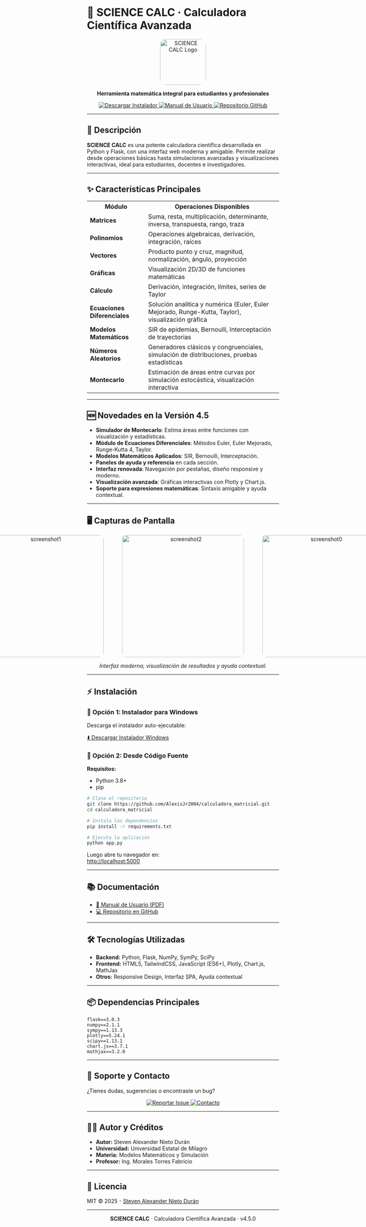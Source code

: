 # 🚀 SCIENCE CALC · Calculadora Científica Avanzada

<p align="center">
  <img src="https://cdn3d.iconscout.com/3d/premium/thumb/calculadora-4168193-3457124.png?f=webp" width="120" alt="SCIENCE CALC Logo" style="border-radius: 15px;">
</p>
<p align="center">
  <b>Herramienta matemática integral para estudiantes y profesionales</b>
</p>

<p align="center">
  <a href="https://drive.google.com/drive/folders/19wBxe_--0iD4wVQFVGS0qkgQbykX_vxg?usp=sharing" target="_blank">
    <img src="https://img.shields.io/badge/⬇️_Descargar_Windows-0078D6?style=for-the-badge&logo=windows&logoColor=white" alt="Descargar Instalador">
  </a>
  <a href="https://drive.google.com/file/d/13tIIIua3vpUJEQYyQjrXCW48Gb55ljN/view?usp=sharing" target="_blank">
    <img src="https://img.shields.io/badge/📘_Manual_de_Usuario-FF6D01?style=for-the-badge&logo=bookstack&logoColor=white" alt="Manual de Usuario">
  </a>
  <a href="https://github.com/AlexisJr2004/calculadora_matricial" target="_blank">
    <img src="https://img.shields.io/badge/💻_Repositorio_GitHub-181717?style=for-the-badge&logo=github&logoColor=white" alt="Repositorio GitHub">
  </a>
</p>

---

## 📖 Descripción

**SCIENCE CALC** es una potente calculadora científica desarrollada en Python y Flask, con una interfaz web moderna y amigable. Permite realizar desde operaciones básicas hasta simulaciones avanzadas y visualizaciones interactivas, ideal para estudiantes, docentes e investigadores.

---

## ✨ Características Principales

<table>
  <tr>
    <th>Módulo</th>
    <th>Operaciones Disponibles</th>
  </tr>
  <tr>
    <td><b>Matrices</b></td>
    <td>Suma, resta, multiplicación, determinante, inversa, transpuesta, rango, traza</td>
  </tr>
  <tr>
    <td><b>Polinomios</b></td>
    <td>Operaciones algebraicas, derivación, integración, raíces</td>
  </tr>
  <tr>
    <td><b>Vectores</b></td>
    <td>Producto punto y cruz, magnitud, normalización, ángulo, proyección</td>
  </tr>
  <tr>
    <td><b>Gráficas</b></td>
    <td>Visualización 2D/3D de funciones matemáticas</td>
  </tr>
  <tr>
    <td><b>Cálculo</b></td>
    <td>Derivación, integración, límites, series de Taylor</td>
  </tr>
  <tr>
    <td><b>Ecuaciones Diferenciales</b></td>
    <td>Solución analítica y numérica (Euler, Euler Mejorado, Runge-Kutta, Taylor), visualización gráfica</td>
  </tr>
  <tr>
    <td><b>Modelos Matemáticos</b></td>
    <td>SIR de epidemias, Bernoulli, Interceptación de trayectorias</td>
  </tr>
  <tr>
    <td><b>Números Aleatorios</b></td>
    <td>Generadores clásicos y congruenciales, simulación de distribuciones, pruebas estadísticas</td>
  </tr>
  <tr>
    <td><b>Montecarlo</b></td>
    <td>Estimación de áreas entre curvas por simulación estocástica, visualización interactiva</td>
  </tr>
</table>

---

## 🆕 Novedades en la Versión 4.5

- **Simulador de Montecarlo**: Estima áreas entre funciones con visualización y estadísticas.
- **Módulo de Ecuaciones Diferenciales**: Métodos Euler, Euler Mejorado, Runge-Kutta 4, Taylor.
- **Modelos Matemáticos Aplicados**: SIR, Bernoulli, Interceptación.
- **Paneles de ayuda y referencia** en cada sección.
- **Interfaz renovada**: Navegación por pestañas, diseño responsive y moderno.
- **Visualización avanzada**: Gráficas interactivas con Plotly y Chart.js.
- **Soporte para expresiones matemáticas**: Sintaxis amigable y ayuda contextual.

---

## 🖥️ Capturas de Pantalla

<p align="center" style="display: flex; gap: 24px; justify-content: center;">
  <a href="https://ibb.co/C35TWJGs" style="margin: 0 12px;">
    <img src="https://i.ibb.co/XrZvVyRk/image1.png" width="320" alt="screenshot1" style="border-radius: 10px;">
  </a>
  <a href="https://ibb.co/dJr1y5nh" style="margin: 0 12px;">
    <img src="https://i.ibb.co/YT3YGLvr/image2.png" width="320" alt="screenshot2" style="border-radius: 10px;">
  </a>
  <a href="https://ibb.co/8DKSQmg4" style="margin: 0 12px;">
    <img src="https://i.ibb.co/wN0x2dhr/Captura-de-pantalla-2025-05-18-220439.png" width="320" alt="screenshot0" style="border-radius: 10px;">
  </a>
</p>
<p align="center">
  <i>Interfaz moderna, visualización de resultados y ayuda contextual.</i>
</p>

---

## ⚡ Instalación

### 🔹 Opción 1: Instalador para Windows

Descarga el instalador auto-ejecutable:

[⬇️ Descargar Instalador Windows](https://drive.google.com/drive/folders/19wBxe_--0iD4wVQFVGS0qkgQbykX_vxg?usp=sharing)

### 🔹 Opción 2: Desde Código Fuente

**Requisitos:**  
- Python 3.8+
- pip

```bash
# Clona el repositorio
git clone https://github.com/AlexisJr2004/calculadora_matricial.git
cd calculadora_matricial

# Instala las dependencias
pip install -r requirements.txt

# Ejecuta la aplicación
python app.py
```

Luego abre tu navegador en:  
[http://localhost:5000](http://localhost:5000)

---

## 📚 Documentación

- [📘 Manual de Usuario (PDF)](https://drive.google.com/file/d/13tIIIua3vpUJEQYyQjrXCW48Gb55ljN/view?usp=sharing)
- [💻 Repositorio en GitHub](https://github.com/AlexisJr2004/calculadora_matricial)

---

## 🛠️ Tecnologías Utilizadas

- **Backend:** Python, Flask, NumPy, SymPy, SciPy
- **Frontend:** HTML5, TailwindCSS, JavaScript (ES6+), Plotly, Chart.js, MathJax
- **Otros:** Responsive Design, Interfaz SPA, Ayuda contextual

---

## 📦 Dependencias Principales

```plaintext
flask==3.0.3
numpy==2.1.1
sympy==1.13.3
plotly==5.24.1
scipy==1.13.1
chart.js==3.7.1
mathjax==3.2.0
```

---

## 🤝 Soporte y Contacto

¿Tienes dudas, sugerencias o encontraste un bug?

<p align="center">
  <a href="https://github.com/AlexisJr2004/calculadora_matricial/issues" target="_blank">
    <img src="https://img.shields.io/badge/📌_Reportar_Issue-181717?style=for-the-badge&logo=github&logoColor=white" alt="Reportar Issue">
  </a>
  <a href="mailto:snietod@unemi.edu.ec">
    <img src="https://img.shields.io/badge/✉️_Contacto-D14836?style=for-the-badge&logo=gmail&logoColor=white" alt="Contacto">
  </a>
</p>

---

## 👨‍🎓 Autor y Créditos

- **Autor:** Steven Alexander Nieto Durán
- **Universidad:** Universidad Estatal de Milagro
- **Materia:** Modelos Matemáticos y Simulación
- **Profesor:** Ing. Morales Torres Fabricio

---

## 📄 Licencia

MIT © 2025 - [Steven Alexander Nieto Durán](https://github.com/AlexisJr2004)

---

<p align="center">
  <b>SCIENCE CALC</b> · Calculadora Científica Avanzada · v4.5.0
</p>